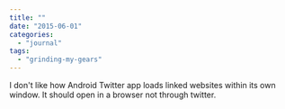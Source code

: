 ```yaml
---
title: ""
date: "2015-06-01"
categories: 
  - "journal"
tags: 
  - "grinding-my-gears"
---
```


I don't like how Android Twitter app loads linked websites within its own window. It should open in a browser not through twitter.
